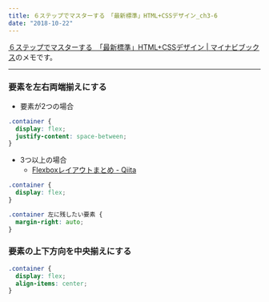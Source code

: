 ```yaml
---
title: ６ステップでマスターする　「最新標準」HTML+CSSデザイン_ch3-6
date: "2018-10-22"
---
```


[６ステップでマスターする　「最新標準」HTML+CSSデザイン | マイナビブックス](https://book.mynavi.jp/supportsite/detail/9784839960223.html)のメモです。

---

### 要素を左右両端揃えにする
- 要素が2つの場合

```css
.container {
  display: flex;
  justify-content: space-between;
}
```

- 3つ以上の場合
  - [Flexboxレイアウトまとめ - Qiita](https://qiita.com/takanorip/items/a51989312160530d89a1#%E5%8F%B3%E5%AF%84%E3%81%9B%E3%83%AD%E3%82%B4%E3%81%A0%E3%81%91%E5%B7%A6%E5%AF%84%E3%81%9B)

```css
.container {
  display: flex;
}

.container 左に残したい要素 {
  margin-right: auto;
}
```


### 要素の上下方向を中央揃えにする

```css
.container {
  display: flex;
  align-items: center;
}
```

